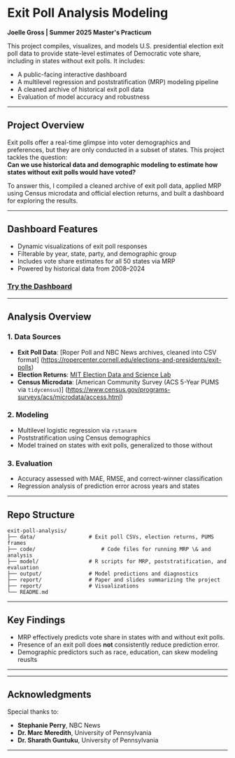 #  Exit Poll Analysis Modeling 
**Joelle Gross | Summer 2025 Master's Practicum**

This project compiles, visualizes, and models U.S. presidential election exit poll data to provide state-level estimates of Democratic vote share, including in states without exit polls. It includes:
- A public-facing interactive dashboard
- A multilevel regression and poststratification (MRP) modeling pipeline
- A cleaned archive of historical exit poll data
- Evaluation of model accuracy and robustness

---

##  Project Overview

Exit polls offer a real-time glimpse into voter demographics and preferences, but they are only conducted in a subset of states. This project tackles the question:  
**Can we use historical data and demographic modeling to estimate how states without exit polls would have voted?**

To answer this, I compiled a cleaned archive of exit poll data, applied MRP using Census microdata and official election returns, and built a dashboard for exploring the results.

---

##  Dashboard Features
- Dynamic visualizations of exit poll responses  
- Filterable by year, state, party, and demographic group  
- Includes vote share estimates for all 50 states via MRP  
- Powered by historical data from 2008–2024

###  [Try the Dashboard](https://exit-poll-dashboard.onrender.com)

---

## Analysis Overview

### 1. Data Sources
- **Exit Poll Data**: [Roper Poll and NBC News archives, cleaned into CSV format] (https://ropercenter.cornell.edu/elections-and-presidents/exit-polls)
- **Election Returns**: [MIT Election Data and Science Lab](https://electionlab.mit.edu/)
- **Census Microdata**: [American Community Survey (ACS 5-Year PUMS via `tidycensus`)] (https://www.census.gov/programs-surveys/acs/microdata/access.html)

### 2. Modeling
- Multilevel logistic regression via `rstanarm`
- Poststratification using Census demographics
- Model trained on states with exit polls, generalized to those without

### 3. Evaluation
- Accuracy assessed with MAE, RMSE, and correct-winner classification
- Regression analysis of prediction error across years and states

---

##  Repo Structure

```
exit-poll-analysis/
├── data/                 # Exit poll CSVs, election returns, PUMS frames
├── code/    		          # Code files for running MRP \& and analysis
├── model/                # R scripts for MRP, poststratification, and evaluation
├── output/               # Model predictions and diagnostics
├── report/               # Paper and slides summarizing the project
├── report/    	          # Visualizations
└── README.md
```

---
## Key Findings

- MRP effectively predicts vote share in states with and without exit polls.
- Presence of an exit poll does **not** consistently reduce prediction error.
- Demographic predictors such as race, education, can skew modeling reuslts

---
---

##  Acknowledgments

Special thanks to:
- **Stephanie Perry**, NBC News
- **Dr. Marc Meredith**, University of Pennsylvania
- **Dr. Sharath Guntuku**, University of Pennsylvania

---
